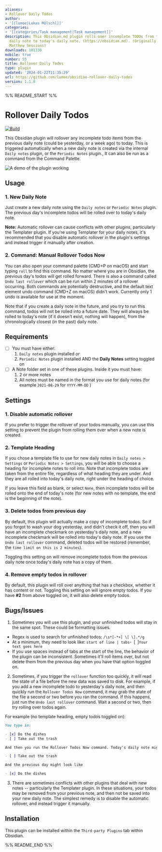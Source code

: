 ```yaml
---
aliases:
- Rollover Daily Todos
author:
- '[[lumoe|Lukas Mölschl]]'
categories:
- '[[categories/Task management|Task management]]'
description: This Obsidian.md plugin rolls over incomplete TODOs from the previous
  daily note to today's daily note. (https://obsidian.md). (Originally created by
  Matthew Sessions)
downloads: 101330
mobile: true
number: 55
title: Rollover Daily Todos
type: plugin
updated: '2024-01-22T11:35:29'
url: https://github.com/lumoe/obsidian-rollover-daily-todos
version: 1.1.8
---
```


%% README_START %%

# Rollover Daily Todos

[![Build](https://github.com/lumoe/obsidian-rollover-daily-todos/actions/workflows/ci.yml/badge.svg)](https://github.com/lumoe/obsidian-rollover-daily-todos/actions/workflows/ci.yml)

This Obsidian plugin will rollover any incomplete todo items from the previous daily note (could be yesterday, or a week ago) to today. This is triggered automatically when a new daily note is created via the internal `Daily notes` plugin, or the `Periodic Notes` plugin., It can also be run as a command from the Command Palette.

![A demo of the plugin working](https://raw.githubusercontent.com/lumoe/obsidian-rollover-daily-todos/HEAD/demo.gif)

## Usage

### 1. New Daily Note

Just create a new daily note using the `Daily notes` or `Periodic Notes` plugin. The previous day's incomplete todos will be rolled over to today's daily note.

**Note:** Automatic rollover can cause conflicts with other plugins, particularly the Templater plugin. If you're using Templater for your daily notes, it's recommended that you disable automatic rollover in the plugin's settings and instead trigger it manually after creation.

### 2. Command: Manual Rollover Todos Now

You can also open your command palette (CMD+P on macOS) and start typing `roll` to find this command. No matter where you are in Obsidian, the previous day's todos will get rolled forward. There is also a command called `Undo last rollover` which can be run within 2 minutes of a rollover occurring. Both commands are potentially destructive, and the default text element undo command (CMD+Z on macOS) didn't work. Currently only 1 undo is available for use at the moment.

Note that if you create a daily note in the future, and you try to run this command, todos will not be rolled into a future date. They will always be rolled to today's note (if it doesn't exist, nothing will happen), from the chronologically closest (in the past) daily note.

## Requirements

- [ ] You must have either:
  1. `Daily notes` plugin installed _or_
  2. `Periodic Notes` plugin installed AND the **Daily Notes** setting toggled on
- [ ] A Note folder set in one of these plugins. Inside it you must have:
  1. 2 or more notes
  2. All notes must be named in the format you use for daily notes (for example `2021-08-29` for `YYYY-MM-DD` )

## Settings

### 1. Disable automatic rollover

If you prefer to trigger the rollover of your todos manually, you can use this setting to prevent the plugin from rolling them over when a new note is created.

### 2. Template Heading

If you chose a template file to use for new daily notes in `Daily notes > Settings` or `Periodic Notes > Settings`, you will be able to choose a heading for incomplete notes to roll into. Note that incomplete todos are taken from the entire file, regardless of what heading they are under. And they are all rolled into today's daily note, right under the heading of choice.

If you leave this field as blank, or select `None`, then incomplete todos will be rolled onto the end of today's note (for new notes with no template, the end is the beginning of the note).

### 3. Delete todos from previous day

By default, this plugin will actually make a copy of incomplete todos. So if you forgot to wash your dog yesterday, and didn't check it off, then you will have an incomplete checkmark on yesterday's daily note, and a new incomplete checkmark will be rolled into today's daily note. If you use the `Undo last rollover` command, deleted todos will be restored (remember, the `time limit on this is 2 minutes`).

Toggling this setting on will remove incomplete todos from the previous daily note once today's daily note has a copy of them.

### 4. Remove empty todos in rollover

By default, this plugin will roll over anything that has a checkbox, whether it has content or not. Toggling this setting on will ignore empty todos. If you have **#2** from above toggled on, it will also delete empty todos.

## Bugs/Issues

1. Sometimes you will use this plugin, and your unfinished todos will stay in the same spot. These could be formatting issues.

- Regex is used to search for unfinished todos: `/\s*[-*+] \[ \].*/g`
- At a minimum, they need to look like: `start of line | tabs`-` `[` `]`Your text goes here`
- If you use spaces instead of tabs at the start of the line, the behavior of the plugin can be inconsistent. Sometimes it'll roll items over, but not delete them from the previous day when you have that option toggled on.

2. Sometimes, if you trigger the `rollover` function too quickly, it will read the state of a file before the new data was saved to disk. For example, if you add a new incomplete todo to yesterday's daily note, and then quickly run the `Rollover Todos Now` command, it may grab the state of the file a second or two before you ran the command. If this happens, just run the `Undo last rollover` command. Wait a second or two, then try rolling over todos again.

For example (no template heading, empty todos toggled on):

```markdown
You type in:

- [x] Do the dishes
- [ ] Take out the trash

And then you run the Rollover Todos Now command. Today's daily note might look like:

- [ ] Take out the trash

And the previous day might look like

- [x] Do the dishes
```

3. There are sometimes conflicts with other plugins that deal with new notes -- particularly the Templater plugin. In these situations, your todos may be removed from your previous note, and then not be saved into your new daily note. The simplest remedy is to disable the automatic rollover, and instead trigger it manually.

## Installation

This plugin can be installed within the `Third-party Plugins` tab within Obsidian.


%% README_END %%